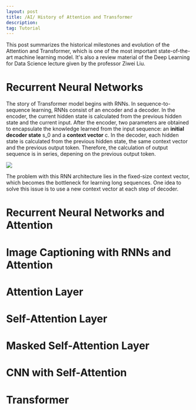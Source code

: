 ```yaml
---
layout: post
title: /AI/ History of Attention and Transformer
description: 
tag: Tutorial
---
```


This post summarizes the historical milestones and evolution of the Attention and Transformer, which is one of the most important state-of-the-art machine learning model. It's also a review material of the Deep Learning for Data Science lecture given by the professor Ziwei Liu.

# Recurrent Neural Networks

The story of Transformer model begins with RNNs. In sequence-to-sequence learning, RNNs consist of an encoder and a decoder. In the encoder, the current hidden state is calculated from the previous hidden state and the current input. After the encoder, two parameters are obtained to encapsulate the knowledge learned from the input sequence: an **initial decoder state** s_0 and a **context vector** c. In the decoder, each hidden state is calculated from the previous hidden state, the same context vector and the previous output token. Therefore, the calculation of output sequence is in series, depening on the previous output token.

![](http://siyue-zhang.github.io/images/attention/rnn.png)

The problem with this RNN architecture lies in the fixed-size context vector, which becomes the bottleneck for learning long sequences. One idea to solve this issue is to use a new context vector at each step of decoder.

# Recurrent Neural Networks and Attention

# Image Captioning with RNNs and Attention

# Attention Layer

# Self-Attention Layer

# Masked Self-Attention Layer

# CNN with Self-Attention

# Transformer